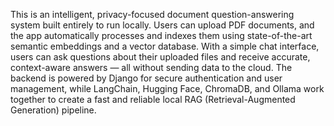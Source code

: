 This is an intelligent, privacy-focused document question-answering system built entirely to run locally. Users can upload PDF documents, and the app automatically processes and indexes them using state-of-the-art semantic embeddings and a vector database. With a simple chat interface, users can ask questions about their uploaded files and receive accurate, context-aware answers — all without sending data to the cloud. The backend is powered by Django for secure authentication and user management, while LangChain, Hugging Face, ChromaDB, and Ollama work together to create a fast and reliable local RAG (Retrieval-Augmented Generation) pipeline.